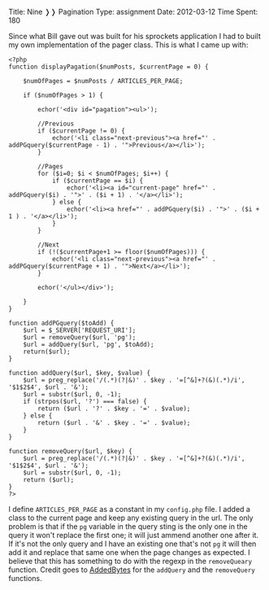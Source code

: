 Title: Nine &#10093;&#10093; Pagination
Type: assignment
Date: 2012-03-12
Time Spent: 180

Since what Bill gave out was built for his sprockets application I had to built my own implementation of the pager class. This is what I came up with:

	<?php
	function displayPagation($numPosts, $currentPage = 0) {
		
		$numOfPages = $numPosts / ARTICLES_PER_PAGE;
		
		if ($numOfPages > 1) {
		
			echor('<div id="pagation"><ul>');
			
			//Previous
			if ($currentPage != 0) {
				echor('<li class="next-previous"><a href="' . addPGquery($currentPage - 1) . '">Previous</a></li>');
			}
			
			//Pages
			for ($i=0; $i < $numOfPages; $i++) {
				if ($currentPage == $i) {
					echor('<li><a id="current-page" href="' . addPGquery($i) . '">' . ($i + 1) . '</a></li>');
				} else {
					echor('<li><a href="' . addPGquery($i) . '">' . ($i + 1 ) . '</a></li>');
				}
			}
			
			//Next
			if (!($currentPage+1 >= floor($numOfPages))) {
				echor('<li class="next-previous"><a href="' . addPGquery($currentPage + 1) . '">Next</a></li>');
			}
			
			echor('</ul></div>');
			
		}
	}
	
	function addPGquery($toAdd) {
		$url = $_SERVER['REQUEST_URI'];
		$url = removeQuery($url, 'pg');
		$url = addQuery($url, 'pg', $toAdd);
		return($url);
	}
	
	function addQuery($url, $key, $value) {
	    $url = preg_replace('/(.*)(?|&)' . $key . '=[^&]+?(&)(.*)/i', '$1$2$4', $url . '&');
	    $url = substr($url, 0, -1);
	    if (strpos($url, '?') === false) {
	        return ($url . '?' . $key . '=' . $value);
	    } else {
	        return ($url . '&' . $key . '=' . $value);
	    }
	}
	
	function removeQuery($url, $key) {
	    $url = preg_replace('/(.*)(?|&)' . $key . '=[^&]+?(&)(.*)/i', '$1$2$4', $url . '&');
	    $url = substr($url, 0, -1);
	    return ($url);
	}
	?>

I define `ARTICLES_PER_PAGE` as a constant in my `config.php` file. I added a class to the current page and keep any existing query in the url. The only problem is that if the `pg` variable in the query sting is the only one in the query it won't replace the first one; it will just ammend another one after it. If it's not the only query and I have an existing one that's not `pg` it will then add it and replace that same one when the page changes as expected. I believe that this has something to do with the regexp in the `removeQueary` function. Credit goes to [AddedBytes](http://www.addedbytes.com/lab/php-querystring-functions/) for the `addQuery` and the `removeQuery` functions.
